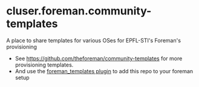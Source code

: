 # cluser.foreman.community-templates
A place to share templates for various OSes for EPFL-STI's Foreman's provisioning 

* See https://github.com/theforeman/community-templates for more provisioning templates.
* And use the [foreman_templates plugin](https://github.com/theforeman/foreman_templates) to add this repo to your foreman setup
